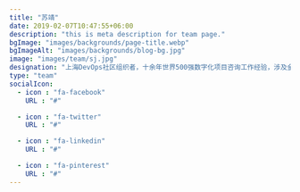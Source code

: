 ```yaml
---
title: "苏靖"
date: 2019-02-07T10:47:55+06:00
description: "this is meta description for team page."
bgImage: "images/backgrounds/page-title.webp"
bgImageAlt: "images/backgrounds/blog-bg.jpg"
image: "images/team/sj.jpg"
designation: "上海DevOps社区组织者，十余年世界500强数字化项目咨询工作经验，涉及金融，汽车，能源等行业；全方位的DevOps质量生命周期，业务服务管理相关咨询经验"
type: "team"
socialIcon:
  - icon : "fa-facebook"
    URL : "#"

  - icon : "fa-twitter"
    URL : "#"

  - icon : "fa-linkedin"
    URL : "#"

  - icon : "fa-pinterest"
    URL : "#"
---
```

